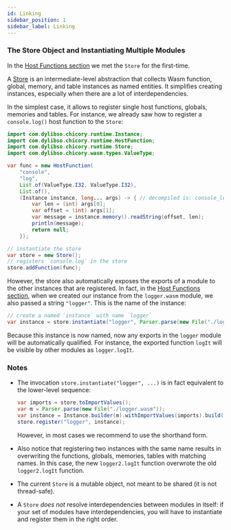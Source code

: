 ```yaml
---
id: Linking
sidebar_position: 1
sidebar_label: Linking
---
```


### The Store Object and Instantiating Multiple Modules

In the [Host Functions section](host-functions.md) we met the `Store` for the first-time.

A [Store][spec] is an intermediate-level abstraction that collects Wasm function, global, memory, and table instances
as named entities. It simplifies creating instances, especially when there are a lot of interdependencies.

In the simplest case, it allows to register single host functions, globals, memories and tables. For instance, we already saw how to register a `console.log()` host function to the `Store`:

<!--
TODO: should we make this more explicit?
```java
//DEPS com.dylibso.chicory:docs-lib:999-SNAPSHOT
//DEPS com.dylibso.chicory:runtime:999-SNAPSHOT

import com.dylibso.chicory.wasm.Parser;
import com.dylibso.chicory.runtime.Instance;
import com.dylibso.chicory.runtime.HostFunction;
import com.dylibso.chicory.runtime.ImportValues;
import com.dylibso.chicory.wasm.types.ValueType;

```
-->

```java
import com.dylibso.chicory.runtime.Instance;
import com.dylibso.chicory.runtime.HostFunction;
import com.dylibso.chicory.runtime.Store;
import com.dylibso.chicory.wasm.types.ValueType;

var func = new HostFunction(
    "console",
    "log",
    List.of(ValueType.I32, ValueType.I32),
    List.of(),
    (Instance instance, long... args) -> { // decompiled is: console_log(13, 0);
        var len = (int) args[0];
        var offset = (int) args[1];
        var message = instance.memory().readString(offset, len);
        println(message);
        return null;
    });

// instantiate the store
var store = new Store();
// registers `console.log` in the store
store.addFunction(func);
```

However, the store also automatically exposes the exports of a module to the other instances that are registered. In fact, in the [Host Functions section](host-functions.md), when we created our instance from the `logger.wasm` module, we also passed a string `"logger"`. This is the name of the instance:

```java
// create a named `instance` with name `logger`
var instance = store.instantiate("logger", Parser.parse(new File("./logger.wasm")));
```

Because this instance is now named, now any exports in the `logger` module will be automatically qualified. For instance, the exported function `logIt` will be visible by other modules as `logger.logIt`.

### Notes

- The invocation `store.instantiate("logger", ...)` is in fact equivalent to the lower-level sequence:

    ```java
    var imports = store.toImportValues();
    var m = Parser.parse(new File("./logger.wasm"));
    var instance = Instance.builder(m).withImportValues(imports).build();
    store.register("logger", instance);
    ```

    However, in most cases we recommend to use the shorthand form.

- Also notice that registering two instances with the same name results in overwriting the
functions, globals, memories, tables with matching names. In this case, the new `logger2.logIt` function
overwrote the old `logger2.logIt` function.

- The current `Store` is a mutable object, not meant to be shared (it is not thread-safe).

- A `Store` _does not_ resolve interdependencies between modules in itself: if your set of modules
have interdependencies, you will have to instantiate and register them in the right order.

[spec]: https://www.w3.org/TR/2019/REC-wasm-core-1-20191205/#store%E2%91%A0

<!--
```java
docs.FileOps.writeResult("docs/usage", "linking.md.result", "empty");
```
-->
